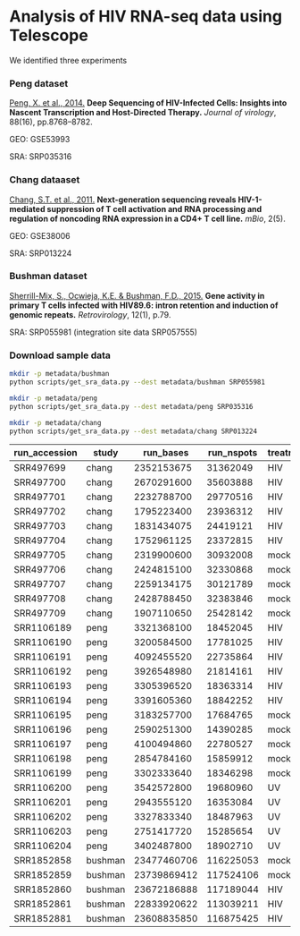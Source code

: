 # Analysis of HIV RNA-seq data using Telescope

We identified three experiments

### Peng dataset

[Peng, X. et al., 2014.](http://www.ncbi.nlm.nih.gov/pubmed/24850744) **Deep Sequencing of HIV-Infected Cells: Insights into Nascent Transcription and Host-Directed Therapy.** _Journal of virology_, 88(16), pp.8768–8782.

GEO: GSE53993

SRA: SRP035316



### Chang dataaset
[Chang, S.T. et al., 2011.](http://www.ncbi.nlm.nih.gov/pubmed/21933919) **Next-generation sequencing reveals HIV-1-mediated suppression of T cell activation and RNA processing and regulation of noncoding RNA expression in a CD4+ T cell line.** _mBio_, 2(5).

GEO: GSE38006

SRA: SRP013224


### Bushman dataset
[Sherrill-Mix, S., Ocwieja, K.E. & Bushman, F.D., 2015.](http://www.ncbi.nlm.nih.gov/pubmed/26377088) **Gene activity in primary T cells infected with HIV89.6: intron retention and induction of genomic repeats.** _Retrovirology_, 12(1), p.79.

SRA: SRP055981 (integration site data SRP057555)

### Download sample data

```bash
mkdir -p metadata/bushman
python scripts/get_sra_data.py --dest metadata/bushman SRP055981

mkdir -p metadata/peng
python scripts/get_sra_data.py --dest metadata/peng SRP035316

mkdir -p metadata/chang
python scripts/get_sra_data.py --dest metadata/chang SRP013224
```

| run_accession  |  study  |  run_bases  |  run_nspots  |  treatment  |  time  |  replicate  |  cell_type  |  library_type |
| -------------  |  -----  |  ---------  |  ----------  |  ---------  |  ----  |  ---------  |  ---------  |  ------------ |
| SRR497699  |  chang  |  2352153675  |  31362049  |  HIV  |  h12  |  1  |  SUPT1  |  polyA |
| SRR497700  |  chang  |  2670291600  |  35603888  |  HIV  |  h12  |  2  |  SUPT1  |  polyA |
| SRR497701  |  chang  |  2232788700  |  29770516  |  HIV  |  h12  |  3  |  SUPT1  |  polyA |
| SRR497702  |  chang  |  1795223400  |  23936312  |  HIV  |  h24  |  1  |  SUPT1  |  polyA |
| SRR497703  |  chang  |  1831434075  |  24419121  |  HIV  |  h24  |  2  |  SUPT1  |  polyA |
| SRR497704  |  chang  |  1752961125  |  23372815  |  HIV  |  h24  |  3  |  SUPT1  |  polyA |
| SRR497705  |  chang  |  2319900600  |  30932008  |  mock  |  h12  |  1  |  SUPT1  |  polyA |
| SRR497706  |  chang  |  2424815100  |  32330868  |  mock  |  h12  |  2  |  SUPT1  |  polyA |
| SRR497707  |  chang  |  2259134175  |  30121789  |  mock  |  h12  |  3  |  SUPT1  |  polyA |
| SRR497708  |  chang  |  2428788450  |  32383846  |  mock  |  h24  |  1  |  SUPT1  |  polyA |
| SRR497709  |  chang  |  1907110650  |  25428142  |  mock  |  h24  |  3  |  SUPT1  |  polyA |
| SRR1106189  |  peng  |  3321368100  |  18452045  |  HIV  |  h12  |  1  |  SUPT1  |  totalRNA |
| SRR1106190  |  peng  |  3200584500  |  17781025  |  HIV  |  h12  |  2  |  SUPT1  |  totalRNA |
| SRR1106191  |  peng  |  4092455520  |  22735864  |  HIV  |  h12  |  3  |  SUPT1  |  totalRNA |
| SRR1106192  |  peng  |  3926548980  |  21814161  |  HIV  |  h24  |  1  |  SUPT1  |  totalRNA |
| SRR1106193  |  peng  |  3305396520  |  18363314  |  HIV  |  h24  |  2  |  SUPT1  |  totalRNA |
| SRR1106194  |  peng  |  3391605360  |  18842252  |  HIV  |  h12  |  3  |  SUPT1  |  totalRNA |
| SRR1106195  |  peng  |  3183257700  |  17684765  |  mock  |  h12  |  1  |  SUPT1  |  totalRNA |
| SRR1106196  |  peng  |  2590251300  |  14390285  |  mock  |  h12  |  2  |  SUPT1  |  totalRNA |
| SRR1106197  |  peng  |  4100494860  |  22780527  |  mock  |  h12  |  3  |  SUPT1  |  totalRNA |
| SRR1106198  |  peng  |  2854784160  |  15859912  |  mock  |  h24  |  1  |  SUPT1  |  totalRNA |
| SRR1106199  |  peng  |  3302333640  |  18346298  |  mock  |  h24  |  3  |  SUPT1  |  totalRNA |
| SRR1106200  |  peng  |  3542572800  |  19680960  |  UV  |  h12  |  1  |  SUPT1  |  totalRNA |
| SRR1106201  |  peng  |  2943555120  |  16353084  |  UV  |  h12  |  2  |  SUPT1  |  totalRNA |
| SRR1106202  |  peng  |  3327833340  |  18487963  |  UV  |  h12  |  3  |  SUPT1  |  totalRNA |
| SRR1106203  |  peng  |  2751417720  |  15285654  |  UV  |  h24  |  1  |  SUPT1  |  totalRNA |
| SRR1106204  |  peng  |  3402487800  |  18902710  |  UV  |  h24  |  3  |  SUPT1  |  totalRNA |
| SRR1852858  |  bushman  |  23477460706  |  116225053  |  mock  |  h48  |  1  |  primary  |  polyA |
| SRR1852859  |  bushman  |  23739869412  |  117524106  |  mock  |  h48  |  2  |  primary  |  polyA |
| SRR1852860  |  bushman  |  23672186888  |  117189044  |  HIV  |  h48  |  1  |  primary  |  polyA |
| SRR1852861  |  bushman  |  22833920622  |  113039211  |  HIV  |  h48  |  2  |  primary  |  polyA |
| SRR1852881  |  bushman  |  23608835850  |  116875425  |  HIV  |  h48  |  3  |  primary  |  polyA |
